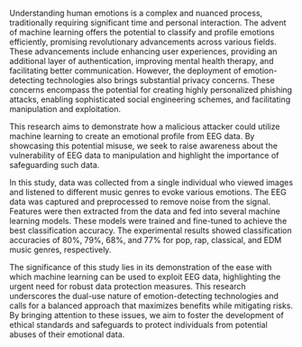 Understanding human emotions is a complex and nuanced process, traditionally requiring significant time and personal interaction. The advent of machine learning offers the potential to classify and profile emotions efficiently, promising revolutionary advancements across various fields. These advancements include enhancing user experiences, providing an additional layer of authentication, improving mental health therapy, and facilitating better communication. However, the deployment of emotion-detecting technologies also brings substantial privacy concerns. These concerns encompass the potential for creating highly personalized phishing attacks, enabling sophisticated social engineering schemes, and facilitating manipulation and exploitation. 

This research aims to demonstrate how a malicious attacker could utilize machine learning to create an emotional profile from EEG data. By showcasing this potential misuse, we seek to raise awareness about the vulnerability of EEG data to manipulation and highlight the importance of safeguarding such data. 

In this study, data was collected from a single individual who viewed images and listened to different music genres to evoke various emotions. The EEG data was captured and preprocessed to remove noise from the signal. Features were then extracted from the data and fed into several machine learning models. These models were trained and fine-tuned to achieve the best classification accuracy. The experimental results showed classification accuracies of 80%, 79%, 68%, and 77% for pop, rap, classical, and EDM music genres, respectively. 

The significance of this study lies in its demonstration of the ease with which machine learning can be used to exploit EEG data, highlighting the urgent need for robust data protection measures. This research underscores the dual-use nature of emotion-detecting technologies and calls for a balanced approach that maximizes benefits while mitigating risks. By bringing attention to these issues, we aim to foster the development of ethical standards and safeguards to protect individuals from potential abuses of their emotional data.
